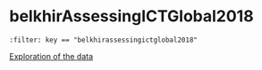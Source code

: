 # belkhirAssessingICTGlobal2018

```{bibliography}
:filter: key == "belkhirassessingictglobal2018"
```

[Exploration of the data](./belkhir2018)
